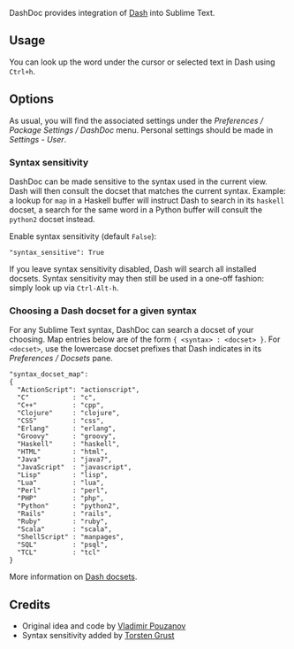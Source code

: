 DashDoc provides integration of [Dash][1] into Sublime Text.

## Usage

You can look up the word under the cursor or selected text in Dash using `Ctrl+h`.

## Options

As usual, you will find the associated settings under the *Preferences / Package Settings / DashDoc* menu.  Personal settings should be made in *Settings - User*.

### Syntax sensitivity

DashDoc can be made sensitive to the syntax used in the current view. Dash will then consult the docset that matches the current syntax.  Example: a lookup for `map` in a Haskell buffer will instruct Dash to search in its `haskell` docset, a search for the same word in a Python buffer will consult the `python2` docset instead.  

Enable syntax sensitivity (default `False`):

    "syntax_sensitive": True

If you leave syntax sensitivity disabled, Dash will search all installed docsets.  Syntax sensitivity may then still be used in a one-off fashion: simply look up via `Ctrl-Alt-h`.

### Choosing a Dash docset for a given syntax

For any Sublime Text syntax, DashDoc can search a docset of your choosing. Map entries below are of the form `{ <syntax> : <docset> }`. For `<docset>`, use the lowercase docset prefixes that Dash indicates in its *Preferences / Docsets* pane.

    "syntax_docset_map":
    {
      "ActionScript": "actionscript",
      "C"           : "c",
      "C++"         : "cpp",
      "Clojure"     : "clojure",
      "CSS"         : "css",
      "Erlang"      : "erlang",
      "Groovy"      : "groovy",
      "Haskell"     : "haskell",
      "HTML"        : "html",
      "Java"        : "java7",
      "JavaScript"  : "javascript",
      "Lisp"        : "lisp",
      "Lua"         : "lua",
      "Perl"        : "perl",
      "PHP"         : "php",
      "Python"      : "python2",
      "Rails"       : "rails",
      "Ruby"        : "ruby",
      "Scala"       : "scala",
      "ShellScript" : "manpages",
      "SQL"         : "psql",
      "TCL"         : "tcl"
    }

More information on [Dash docsets][2].

## Credits

* Original idea and code by [Vladimir Pouzanov][3]
* Syntax sensitivity added by [Torsten Grust][4]

[1]: http://itunes.apple.com/us/app/dash-docs-snippets/id458034879?mt=12
[2]: http://kapeli.com/docsets/
[3]: http://farcaller.net/
[4]: http://db.inf.uni-tuebingen.de/team/grust/
